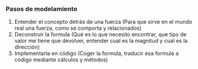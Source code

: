 ### Pasos de modelamiento
1. Entender el concepto detrás de una fuerza (Para que sirve en el mundo real una fuerza, como se comporta y relacionados)
2. Deconstruir la formula (Qué es lo que necesito encontrar, que tipo de valor me tiene que devolver, entender cual es la magnitud y cual es la dirección)
3. Implementarla en código (Coger la formula, traducir esa formula a código mediante cálculos y métodos)
